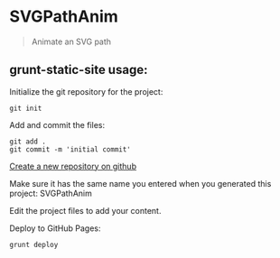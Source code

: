 # SVGPathAnim
> Animate an SVG path

## grunt-static-site usage:
Initialize the git repository for the project:
```
git init
```

Add and commit the files:
```
git add .
git commit -m 'initial commit'
```

[Create a new repository on github](http://github.com/new)

Make sure it has the same name you entered when you generated this project: SVGPathAnim

Edit the project files to add your content.

Deploy to GitHub Pages:
```
grunt deploy
```
